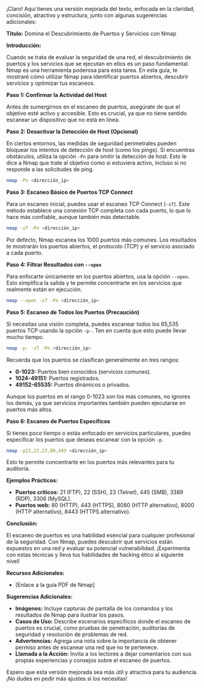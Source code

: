 ¡Claro! Aquí tienes una versión mejorada del texto, enfocada en la claridad, concisión, atractivo y estructura, junto con algunas sugerencias adicionales:

**Título:** Domina el Descubrimiento de Puertos y Servicios con Nmap

**Introducción:**

Cuando se trata de evaluar la seguridad de una red, el descubrimiento de puertos y los servicios que se ejecutan en ellos es un paso fundamental. Nmap es una herramienta poderosa para esta tarea. En esta guía, te mostraré cómo utilizar Nmap para identificar puertos abiertos, descubrir servicios y optimizar tus escaneos.

**Paso 1: Confirmar la Actividad del Host**

Antes de sumergirnos en el escaneo de puertos, asegúrate de que el objetivo esté activo y accesible. Esto es crucial, ya que no tiene sentido escanear un dispositivo que no está en línea.

**Paso 2: Desactivar la Detección de Host (Opcional)**

En ciertos entornos, las medidas de seguridad perimetrales pueden bloquear los intentos de detección de host (como los pings). Si encuentras obstáculos, utiliza la opción `-Pn` para omitir la detección de host. Esto le dice a Nmap que trate al objetivo como si estuviera activo, incluso si no responde a las solicitudes de ping.

   ```bash
   nmap -Pn <dirección_ip>
   ```

**Paso 3: Escaneo Básico de Puertos TCP Connect**

Para un escaneo inicial, puedes usar el escaneo TCP Connect (`-sT`). Este método establece una conexión TCP completa con cada puerto, lo que lo hace más confiable, aunque también más detectable.

   ```bash
   nmap -sT -Pn <dirección_ip>
   ```

   Por defecto, Nmap escanea los 1000 puertos más comunes. Los resultados te mostrarán los puertos abiertos, el protocolo (TCP) y el servicio asociado a cada puerto.

**Paso 4: Filtrar Resultados con `--open`**

Para enfocarte únicamente en los puertos abiertos, usa la opción `--open`. Esto simplifica la salida y te permite concentrarte en los servicios que realmente están en ejecución.

   ```bash
   nmap --open -sT -Pn <dirección_ip>
   ```

**Paso 5: Escaneo de Todos los Puertos (Precaución)**

Si necesitas una visión completa, puedes escanear todos los 65,535 puertos TCP usando la opción `-p-`. Ten en cuenta que esto puede llevar mucho tiempo.

   ```bash
   nmap -p- -sT -Pn <dirección_ip>
   ```

   Recuerda que los puertos se clasifican generalmente en tres rangos:

   *   **0-1023:** Puertos bien conocidos (servicios comunes).
   *   **1024-49151:** Puertos registrados.
   *   **49152-65535:** Puertos dinámicos o privados.

   Aunque los puertos en el rango 0-1023 son los más comunes, no ignores los demás, ya que servicios importantes también pueden ejecutarse en puertos más altos.

**Paso 6: Escaneo de Puertos Específicos**

Si tienes poco tiempo o estás enfocado en servicios particulares, puedes especificar los puertos que deseas escanear con la opción `-p`.

   ```bash
   nmap -p21,22,23,80,443 <dirección_ip>
   ```

   Esto te permite concentrarte en los puertos más relevantes para tu auditoría.

**Ejemplos Prácticos:**

*   **Puertos críticos:** 21 (FTP), 22 (SSH), 23 (Telnet), 445 (SMB), 3389 (RDP), 3306 (MySQL).
*   **Puertos web:** 80 (HTTP), 443 (HTTPS), 8080 (HTTP alternativo), 8000 (HTTP alternativo), 8443 (HTTPS alternativo).

**Conclusión:**

El escaneo de puertos es una habilidad esencial para cualquier profesional de la seguridad. Con Nmap, puedes descubrir qué servicios están expuestos en una red y evaluar su potencial vulnerabilidad. ¡Experimenta con estas técnicas y lleva tus habilidades de hacking ético al siguiente nivel!

**Recursos Adicionales:**

*   [Enlace a la guía PDF de Nmap]

**Sugerencias Adicionales:**

*   **Imágenes:** Incluye capturas de pantalla de los comandos y los resultados de Nmap para ilustrar los pasos.
*   **Casos de Uso:** Describe escenarios específicos donde el escaneo de puertos es crucial, como pruebas de penetración, auditorías de seguridad y resolución de problemas de red.
*   **Advertencias:** Agrega una nota sobre la importancia de obtener permiso antes de escanear una red que no te pertenece.
*   **Llamada a la Acción:** Invita a los lectores a dejar comentarios con sus propias experiencias y consejos sobre el escaneo de puertos.

Espero que esta versión mejorada sea más útil y atractiva para tu audiencia. ¡No dudes en pedir más ajustes si los necesitas!
